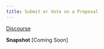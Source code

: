 ```yaml
---
title: Submit or Vote on a Proposal
---
```


[Discourse](https://horizen.discourse.group)

**Snapshot** 
[Coming Soon]